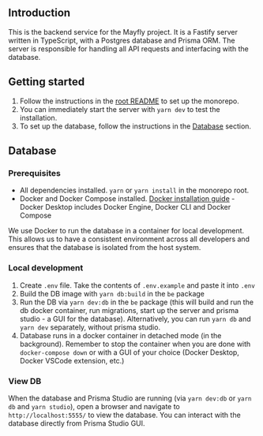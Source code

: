 ## Introduction

This is the backend service for the Mayfly project. It is a Fastify server written in TypeScript, with a Postgres database and Prisma ORM. The server is responsible for handling all API requests and interfacing with the database.

## Getting started

1. Follow the instructions in the [root README](../../README.md) to set up the monorepo.
2. You can immediately start the server with `yarn dev` to test the installation.
3. To set up the database, follow the instructions in the [Database](#Database) section.

## Database
### Prerequisites
* All dependencies installed. `yarn` or `yarn install` in the monorepo root.
* Docker and Docker Compose installed. [Docker installation guide](https://docs.docker.com/get-docker/) - Docker Desktop includes Docker Engine, Docker CLI and Docker Compose

We use Docker to run the database in a container for local development. This allows us to have a consistent environment across all developers and ensures that the database is isolated from the host system.

### Local development
1. Create `.env` file. Take the contents of `.env.example` and paste it into `.env`
2. Build the DB image with `yarn db:build` in the `be` package
3. Run the DB via `yarn dev:db` in the `be` package (this will build and run the db docker container, run migrations, start up the server and prisma studio - a GUI for the database). Alternatively, you can run `yarn db` and `yarn dev` separately, without prisma studio.
4. Database runs in a docker container in detached mode (in the background). Remember to stop the container when you are done with `docker-compose down` or with a GUI of your choice (Docker Desktop, Docker VSCode extension, etc.)

### View DB
When the database and Prisma Studio are running (via `yarn dev:db` or `yarn db` and `yarn studio`), open a browser and navigate to `http://localhost:5555/` to view the database. You can interact with the database directly from Prisma Studio GUI.
